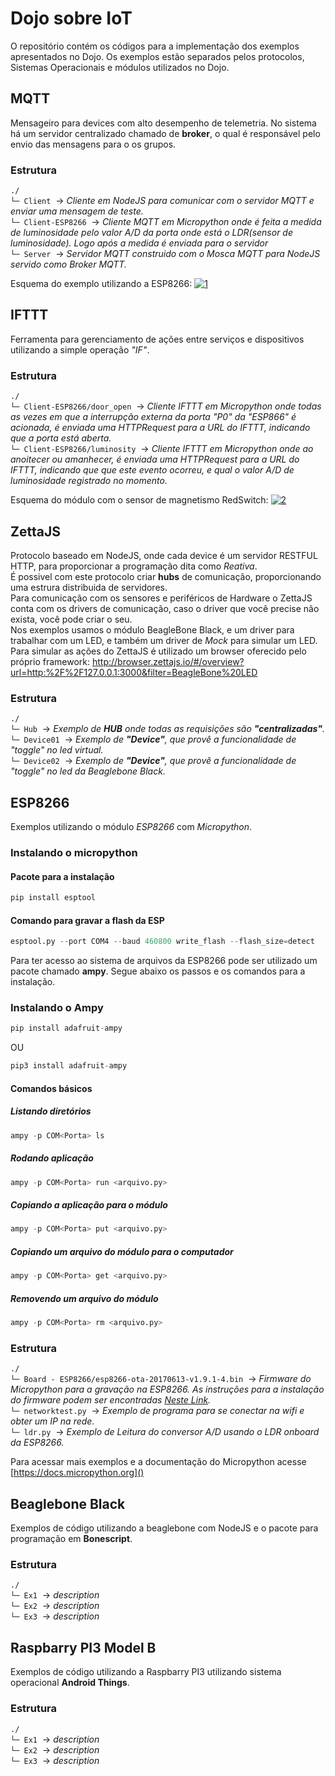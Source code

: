 # Dojo sobre IoT
O repositório contém os códigos para a implementação dos exemplos apresentados no Dojo.
Os exemplos estão separados pelos protocolos, Sistemas Operacionais e módulos utilizados no Dojo.

## MQTT
Mensageiro para devices com alto desempenho de telemetria. No sistema há um servidor centralizado chamado de **broker**, o qual é responsável pelo envio das mensagens para o os grupos.
### Estrutura
`./` <br />
  `└─ Client` &nbsp;-> *Cliente em NodeJS para comunicar com o servidor MQTT e enviar uma mensagem de teste.* <br />
  `└─ Client-ESP8266` &nbsp;-> *Cliente MQTT em Micropython onde é feita a medida de luminosidade pelo valor A/D da porta onde está o LDR(sensor de luminosidade). Logo após a medida é enviada para o servidor* <br />
  `└─ Server` &nbsp;-> *Servidor MQTT construido com o Mosca MQTT para NodeJS servido como Broker MQTT.*

Esquema do exemplo utilizando a ESP8266:
[![1](https://cdn.instructables.com/F3P/CZSJ/IZYGIEL7/F3PCZSJIZYGIEL7.MEDIUM.jpg)](https://cdn.instructables.com/F3P/CZSJ/IZYGIEL7/F3PCZSJIZYGIEL7.MEDIUM.jpg)

## IFTTT
Ferramenta para gerenciamento de ações entre serviços e dispositivos utilizando a simple operação *"IF"*.

### Estrutura
`./` <br />
  `└─ Client-ESP8266/door_open` &nbsp;-> *Cliente IFTTT em Micropython onde todas as vezes em que a interrupção externa da porta *"P0"* da *"ESP866"* é acionada, é enviada uma HTTPRequest para a URL do IFTTT, indicando que a porta está aberta.* <br />
  `└─ Client-ESP8266/luminosity` &nbsp;-> *Cliente IFTTT em Micropython onde ao anoitecer ou amanhecer, é enviada uma HTTPRequest para a URL do IFTTT, indicando que que este evento ocorreu, e qual o valor A/D de luminosidade registrado no momento.* <br />

Esquema do módulo com o sensor de magnetismo RedSwitch:
[![2](https://horaciobouzas.files.wordpress.com/2015/07/screen-shot-2015-07-31-at-4-03-43-pm.png)](https://horaciobouzas.files.wordpress.com/2015/07/screen-shot-2015-07-31-at-4-03-43-pm.png)

## ZettaJS
Protocolo baseado em NodeJS, onde cada device é um servidor RESTFUL HTTP, para proporcionar a programação dita como *Reativa*. 
<br/>
É possivel com este protocolo criar **hubs** de comunicação, proporcionando uma estrura distribuida de servidores.
<br/>
Para comunicação com os sensores e periféricos de Hardware o ZettaJS conta com os drivers de comunicação, caso o driver que você precise não exista, você pode criar o seu. 
<br/>
Nos exemplos usamos o módulo BeagleBone Black, e um driver para trabalhar com um LED, e também um driver de *Mock* para simular um LED.
<br/>
Para simular as ações do ZettaJS é utilizado um browser oferecido pelo próprio framework: 
http://browser.zettajs.io/#/overview?url=http:%2F%2F127.0.0.1:3000&filter=BeagleBone%20LED

### Estrutura
`./` <br />
  `└─ Hub` &nbsp;-> *Exemplo de **HUB** onde todas as requisições são **"centralizadas"**.* <br />
  `└─ Device01` &nbsp;-> *Exemplo de **"Device"**, que provê a funcionalidade de "toggle" no led virtual.* <br />
  `└─ Device02` &nbsp;-> *Exemplo de **"Device"**, que provê a funcionalidade de "toggle" no led da Beaglebone Black.*


## ESP8266
Exemplos utilizando o módulo *ESP8266* com *Micropython*.

### Instalando o micropython
#### Pacote para a instalação
``` python
pip install esptool
```
#### Comando para gravar a flash da ESP
``` python
esptool.py --port COM4 --baud 460800 write_flash --flash_size=detect
``` 

Para ter acesso ao sistema de arquivos da ESP8266 pode ser utilizado um pacote chamado **ampy**. Segue abaixo os passos e os comandos para a instalação.
<br/>
### Instalando o Ampy
``` python
pip install adafruit-ampy
```
OU

``` python
pip3 install adafruit-ampy
```

#### Comandos básicos

##### Listando diretórios
``` python
ampy -p COM<Porta> ls
```

##### Rodando aplicação
``` python
ampy -p COM<Porta> run <arquivo.py>
```

##### Copiando a aplicação para o módulo
``` python
ampy -p COM<Porta> put <arquivo.py>
```

##### Copiando um arquivo do módulo para o computador
``` python
ampy -p COM<Porta> get <arquivo.py>
```

##### Removendo um arquivo do módulo
``` python
ampy -p COM<Porta> rm <arquivo.py>
```

### Estrutura
`./` <br />
  `└─ Board - ESP8266/esp8266-ota-20170613-v1.9.1-4.bin` &nbsp;-> *Firmware do Micropython para a gravação na ESP8266. As instruções para a instalação do firmware podem ser encontradas [Neste Link](https://docs.micropython.org/en/latest/esp8266/esp8266/tutorial/intro.html).* <br />
  `└─ networktest.py` &nbsp;-> *Exemplo de programa para se conectar na wifi e obter um IP na rede.* <br />
  `└─ ldr.py` &nbsp;-> *Exemplo de Leitura do conversor A/D usando o LDR onboard da ESP8266.*

Para acessar mais exemplos e a documentação do Micropython acesse [https://docs.micropython.org]()

## Beaglebone Black
Exemplos de código utilizando a beaglebone com NodeJS e o pacote para programação em **Bonescript**.

### Estrutura
`./` <br />
  `└─ Ex1` &nbsp;-> *description* <br />
  `└─ Ex2` &nbsp;-> *description* <br />
  `└─ Ex3` &nbsp;-> *description*


## Raspbarry PI3 Model B
Exemplos de código utilizando a Raspbarry PI3 utilizando sistema operacional **Android Things**.

### Estrutura
`./` <br />
  `└─ Ex1` &nbsp;-> *description* <br />
  `└─ Ex2` &nbsp;-> *description* <br />
  `└─ Ex3` &nbsp;-> *description*

